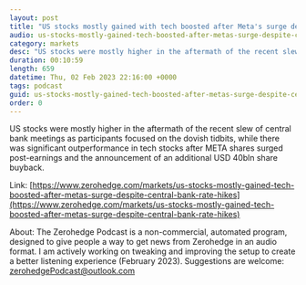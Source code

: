 ```yaml
---
layout: post
title: "US stocks mostly gained with tech boosted after Meta's surge despite central bank rate hikes - Newsquawk Asia-Pac Market Open"
audio: us-stocks-mostly-gained-tech-boosted-after-metas-surge-despite-central-bank-rate-hikes-0
category: markets
desc: "US stocks were mostly higher in the aftermath of the recent slew of central bank meetings as participants focused on the dovish tidbits, while there was significant outperformance in tech stocks after META shares surged post-earnings and the announcement of an additional USD 40bln share buyback."
duration: 00:10:59
length: 659
datetime: Thu, 02 Feb 2023 22:16:00 +0000
tags: podcast
guid: us-stocks-mostly-gained-tech-boosted-after-metas-surge-despite-central-bank-rate-hikes-0
order: 0
---
```

US stocks were mostly higher in the aftermath of the recent slew of central bank meetings as participants focused on the dovish tidbits, while there was significant outperformance in tech stocks after META shares surged post-earnings and the announcement of an additional USD 40bln share buyback.

Link: [https://www.zerohedge.com/markets/us-stocks-mostly-gained-tech-boosted-after-metas-surge-despite-central-bank-rate-hikes](https://www.zerohedge.com/markets/us-stocks-mostly-gained-tech-boosted-after-metas-surge-despite-central-bank-rate-hikes)

About: The Zerohedge Podcast is a non-commercial, automated program, designed to give people a way to get news from Zerohedge in an audio format.  I am actively working on tweaking and improving the setup to create a better listening experience (February 2023).  Suggestions are welcome: [zerohedgePodcast@outlook.com](mailto:zerohedgePodcast@outlook.com)